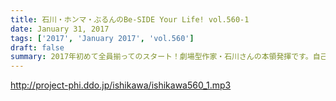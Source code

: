 ```yaml
---
title: 石川・ホンマ・ぶるんのBe-SIDE Your Life! vol.560-1
date: January 31, 2017
tags: ['2017', 'January 2017', 'vol.560']
draft: false
summary: 2017年初めて全員揃ってのスタート！劇場型作家・石川さんの本領発揮です。自己管理も出来ないダメ大人3人がお送りしております。SAITO
---
```


http://project-phi.ddo.jp/ishikawa/ishikawa560_1.mp3